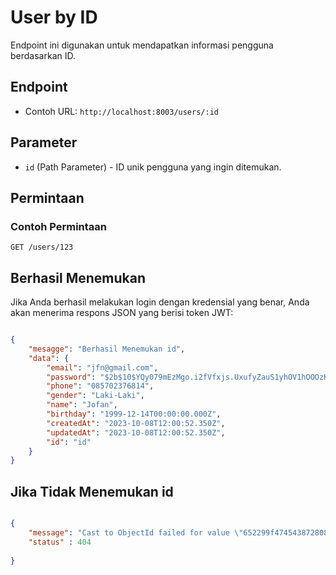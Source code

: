 # User by ID

Endpoint ini digunakan untuk mendapatkan informasi pengguna berdasarkan ID.

## Endpoint

- Contoh URL: `http://localhost:8003/users/:id`


## Parameter

- `id` (Path Parameter) - ID unik pengguna yang ingin ditemukan.

## Permintaan

### Contoh Permintaan

```http
GET /users/123
```

## Berhasil Menemukan

Jika Anda berhasil melakukan login dengan kredensial yang benar, Anda akan menerima respons JSON yang berisi token JWT:

```json

{
    "mesagge": "Berhasil Menemukan id",
    "data": {
        "email": "jfn@gmail.com",
        "password": "$2b$10$YQy079mEzMgo.i2fVfxjs.UxufyZauS1yhOV1hOOOzKXvP8iPNiUa",
        "phone": "085702376814",
        "gender": "Laki-Laki",
        "name": "Jofan",
        "birthday": "1999-12-14T00:00:00.000Z",
        "createdAt": "2023-10-08T12:00:52.350Z",
        "updatedAt": "2023-10-08T12:00:52.350Z",
        "id": "id"
    }
}

```

## Jika Tidak Menemukan id
```json

{
    "message": "Cast to ObjectId failed for value \"652299f4745438728083286\" (type string) at path \"_id\" for model \"users\"",
    "status" : 404
    
}

```
